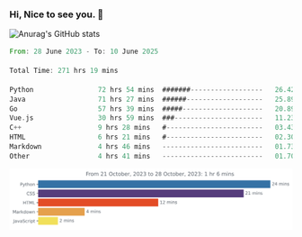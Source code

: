 ### Hi, Nice to see you. 👋

<!--
**EtherFin/EtherFin** is a ✨ _special_ ✨ repository because its `README.md` (this file) appears on your GitHub profile.

Here are some ideas to get you started:

- 🔭 I’m currently working on ...
- 🌱 I’m currently learning ...
- 👯 I’m looking to collaborate on ...
- 🤔 I’m looking for help with ...
- 💬 Ask me about ...
- 📫 How to reach me: ...
- 😄 Pronouns: ...
- ⚡ Fun fact: ...
-->


![Anurag's GitHub stats](https://github-readme-stats.vercel.app/api?username=EtherFin&bg_color=30,e96443,e97f43,e99943,e9b443,e9ce43,e9e843,d3e943,bee943,a9e943,94e943&title_color=fff&text_color=000&show_icons=true&icon_color=000)


<!--START_SECTION:waka-->

```rust
From: 28 June 2023 - To: 10 June 2025

Total Time: 271 hrs 19 mins

Python                72 hrs 54 mins  #######------------------   26.42 %
Java                  71 hrs 27 mins  ######-------------------   25.89 %
Go                    57 hrs 39 mins  #####--------------------   20.89 %
Vue.js                30 hrs 59 mins  ###----------------------   11.23 %
C++                   9 hrs 28 mins   #------------------------   03.43 %
HTML                  6 hrs 21 mins   #------------------------   02.30 %
Markdown              4 hrs 46 mins   -------------------------   01.73 %
Other                 4 hrs 41 mins   -------------------------   01.70 %
```

<!--END_SECTION:waka-->

<img
  src="https://github.com/EtherFin/EtherFin/blob/master/images/stat.svg"
  alt="Work Dashboard"
/>

